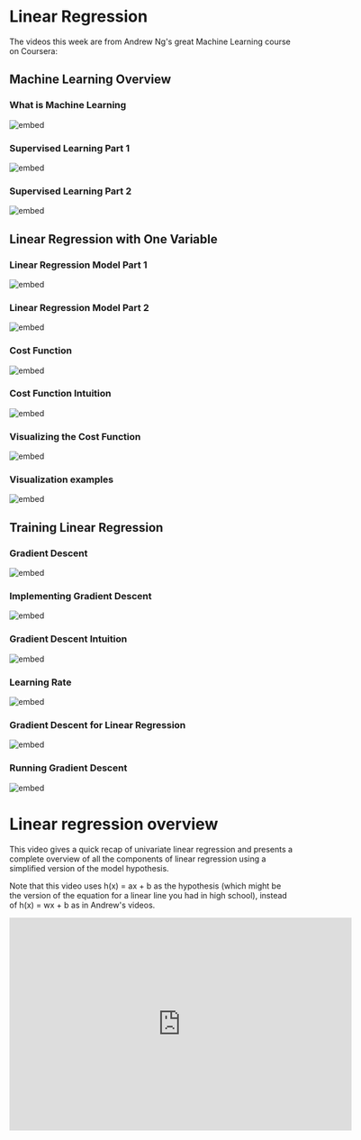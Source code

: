 
# Linear Regression

The videos this week are from Andrew Ng's great Machine Learning course
on Coursera:


## Machine Learning Overview

### What is Machine Learning

![embed](https://www.youtube.com/embed/XtlwSmJfUs4)

### Supervised Learning Part 1

![embed](https://www.youtube.com/embed/sca5rQ9x1cA)

### Supervised Learning Part 2

![embed](https://www.youtube.com/embed/hh6gE0LxfO8)


## Linear Regression with One Variable

### Linear Regression Model Part 1

![embed](https://www.youtube.com/embed/dLc-lfEEYss)

### Linear Regression Model Part 2

![embed](https://www.youtube.com/embed/KWULpBYzIYk)

### Cost Function

![embed](https://www.youtube.com/embed/CFN5zHzEuGY)

### Cost Function Intuition

![embed](https://www.youtube.com/embed/peNRqkfukYY)

### Visualizing the Cost Function

![embed](https://www.youtube.com/embed/bFNz2u0hl9E)

### Visualization examples

![embed](https://www.youtube.com/embed/L5INhX5cbWU)


## Training Linear Regression

### Gradient Descent

![embed](https://www.youtube.com/embed/WtlvKq_zxPI)

### Implementing Gradient Descent

![embed](https://www.youtube.com/embed/w_2vCijLiiM)

### Gradient Descent Intuition

![embed](https://www.youtube.com/embed/PKm61nrqpCA)

### Learning Rate

![embed](https://www.youtube.com/embed/k0h8emRAAHE)

### Gradient Descent for Linear Regression

![embed](https://www.youtube.com/embed/RGL_XUjPkGo)

### Running Gradient Descent

![embed](https://www.youtube.com/embed/tHDDbqYfflM)



# Linear regression overview

This video gives a quick recap of univariate linear regression and presents a complete overview of all the components of linear regression using a simplified version of the model hypothesis.

Note that this video uses h(x) = ax + b as the hypothesis (which might be the version of the equation for a linear line you had in high school), instead of h(x) = wx + b as in Andrew's videos.

<iframe id="kaltura_player" src="https://api.eu.kaltura.com/p/120/sp/12000/embedIframeJs/uiconf_id/23449960/partner_id/120?iframeembed=true&playerId=kaltura_player&entry_id=0_0se0f8so&flashvars[streamerType]=auto&amp;flashvars[localizationCode]=en_US&amp;flashvars[leadWithHTML5]=true&amp;flashvars[sideBarContainer.plugin]=true&amp;flashvars[sideBarContainer.position]=left&amp;flashvars[sideBarContainer.clickToClose]=true&amp;flashvars[chapters.plugin]=true&amp;flashvars[chapters.layout]=vertical&amp;flashvars[chapters.thumbnailRotator]=false&amp;flashvars[streamSelector.plugin]=true&amp;flashvars[EmbedPlayer.SpinnerTarget]=videoHolder&amp;flashvars[dualScreen.plugin]=true&amp;flashvars[hotspots.plugin]=1&amp;flashvars[Kaltura.addCrossoriginToIframe]=true&amp;&wid=0_t91mtpyf" width="608" height="378" allowfullscreen webkitallowfullscreen mozAllowFullScreen allow="autoplay *; fullscreen *; encrypted-media *" sandbox="allow-forms allow-same-origin allow-scripts allow-top-navigation allow-pointer-lock allow-popups allow-modals allow-orientation-lock allow-popups-to-escape-sandbox allow-presentation allow-top-navigation-by-user-activation" frameborder="0" title="Minor AI Linear Regression"></iframe>

